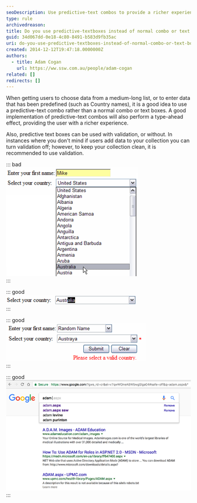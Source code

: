 ```yaml
---
seoDescription: Use predictive-text combos to provide a richer experience and facilitate easy data entry from medium-long lists or predefined data.
type: rule
archivedreason:
title: Do you use predictive-textboxes instead of normal combo or text boxes?
guid: 34d067dd-0e18-4c80-8491-b583d9fb35ac
uri: do-you-use-predictive-textboxes-instead-of-normal-combo-or-text-boxes
created: 2014-12-12T19:47:18.0000000Z
authors:
  - title: Adam Cogan
    url: https://ww.ssw.com.au/people/adam-cogan
related: []
redirects: []
---
```


When getting users to choose data from a medium-long list, or to enter data that has been predefined (such as Country names), it is a good idea to use a predictive-text combo rather than a normal combo or text boxes. A good implementation of predictive-text combos will also perform a type-ahead effect, providing the user with a richer experience.

<!--endintro-->

Also, predictive text boxes can be used with validation, or without. In instances where you don't mind if users add data to your collection you can turn validation off; however, to keep your collection clean, it is recommended to use validation.

::: bad  
![Figure: Bad Example - Using a Textbox and Combo to enter list data](PredTextBad.gif)  
:::

::: good  
![Figure: Good Example - Predictive-Text combo with Type Ahead](TypeAhead.gif)  
:::

::: good  
![Figure: Good Example - Predictive-Text combo with and without validation](PredTextValidation.gif)  
:::

::: good  
![Figure: Best Example - Google search](google-predictive-search.png)  
:::
